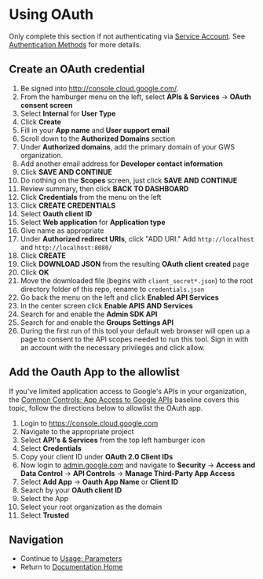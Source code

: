# Using OAuth
Only complete this section if not authenticating via [Service Account](/docs/authentication/ServiceAccount.md). See [Authentication Methods](/docs/authentication/AuthenticationMethods.md) for more details.

## Create an OAuth credential
1. Be signed into http://console.cloud.google.com/.
1. From the hamburger menu on the left, select **APIs & Services** -> **OAuth consent screen**
1. Select **Internal** for **User Type**
1. Click **Create**
1. Fill in your **App name** and **User support email**
1. Scroll down to the **Authorized Domains** section
1. Under **Authorized domains**, add the primary domain of your GWS organization.
1. Add another email address for **Developer contact information**
1. Click **SAVE AND CONTINUE**
1. Do nothing on the **Scopes** screen, just click **SAVE AND CONTINUE**
1. Review summary, then click **BACK TO DASHBOARD**
1. Click **Credentials** from the menu on the left
1. Click **CREATE CREDENTIALS**
1. Select **Oauth client ID**
1. Select **Web application** for **Application type**
1. Give name as appropriate
1. Under **Authorized redirect URIs**, click "ADD URI." Add `http://localhost` and `http://localhost:8080/`
1. Click **CREATE**
1. Click **DOWNLOAD JSON** from the resulting **OAuth client created** page
1. Click **OK**
1. Move the downloaded file (begins with `client_secret*.json`) to the root directory folder of this repo, rename to `credentials.json`
1. Go back the menu on the left and click **Enabled API Services**
1. In the center screen click **Enable APIS AND Services**
1. Search for and enable the **Admin SDK API**
1. Search for and enable the **Groups Settings API**
1. During the first run of this tool your default web browser will open up a page to consent to the API scopes needed to run this tool. Sign in
with an account with the necessary privileges and click allow.

## Add the Oauth App to the allowlist
If you've limited application access to Google's APIs in your organization, the [Common Controls: App Access to Google APIs](/baselines/commoncontrols.md#10-app-access-to-google-apis) baseline covers this topic, follow the directions below to allowlist the OAuth app.

1. Login to https://console.cloud.google.com
2. Navigate to the appropriate project
3. Select **API's & Services** from the top left hamburger icon
4. Select **Credentials**
5. Copy your client ID under **OAuth 2.0 Client IDs**
6. Now login to [admin.google.com](https://admin.google.com/) and navigate to **Security** -> **Access and Data Control** -> **API Controls** -> **Manage Third-Party App Access**
7. Select **Add App** -> **Oauth App Name** or **Client ID**
8. Search by your **OAuth client ID**
9. Select the App
10. Select your root organization as the domain
11. Select **Trusted**

## Navigation
- Continue to [Usage: Parameters](/docs/usage/Parameters.md)
- Return to [Documentation Home](/README.md)